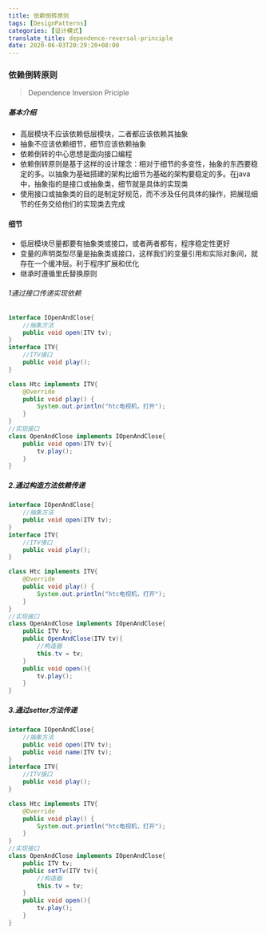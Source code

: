 ```yaml
---
title: 依赖倒转原则
tags: [DesignPatterns]
categories: [设计模式]
translate_title: dependence-reversal-principle
date: 2020-06-03T20:29:20+08:00
---
```


### 依赖倒转原则

>  Dependence Inversion Priciple
>
>  <!--more-->

##### 基本介绍

- 高层模块不应该依赖低层模块，二者都应该依赖其抽象
- 抽象不应该依赖细节，细节应该依赖抽象
- 依赖倒转的中心思想是面向接口编程
- 依赖倒转原则是基于这样的设计理念：相对于细节的多变性，抽象的东西要稳定的多。以抽象为基础搭建的架构比细节为基础的架构要稳定的多。在java中，抽象指的是接口或抽象类，细节就是具体的实现类
- 使用接口或抽象类的目的是制定好规范，而不涉及任何具体的操作，把展现细节的任务交给他们的实现类去完成

#### 细节
- 低层模块尽量都要有抽象类或接口，或者两者都有，程序稳定性更好
- 变量的声明类型尽量是抽象类或接口，这样我们的变量引用和实际对象间，就存在一个缓冲层。利于程序扩展和优化
- 继承时遵循里氏替换原则

###### 1通过接口传递实现依赖
```java
interface IOpenAndClose{
    //抽象方法
    public void open(ITV tv);
}
interface ITV{
    //ITV接口
    public void play();
}

class Htc implements ITV{
    @Override
    public void play() {
        System.out.println("htc电视机，打开");
    }
}
//实现接口
class OpenAndClose implements IOpenAndClose{
    public void open(ITV tv){
        tv.play();
    }
}
```
##### 2.通过构造方法依赖传递

```java
interface IOpenAndClose{
    //抽象方法
    public void open(ITV tv);
}
interface ITV{
    //ITV接口
    public void play();
}

class Htc implements ITV{
    @Override
    public void play() {
        System.out.println("htc电视机，打开");
    }
}
//实现接口
class OpenAndClose implements IOpenAndClose{
    public ITV tv;
    public OpenAndClose(ITV tv){
        //构造器
        this.tv = tv;
    }
    public void open(){
        tv.play();
    }
}
```

##### 3.通过setter方法传递

```java
interface IOpenAndClose{
    //抽象方法
    public void open(ITV tv);
    public void name(ITV tv);
}
interface ITV{
    //ITV接口
    public void play();
}

class Htc implements ITV{
    @Override
    public void play() {
        System.out.println("htc电视机，打开");
    }
}
//实现接口
class OpenAndClose implements IOpenAndClose{
    public ITV tv;
    public setTv(ITV tv){
        //构造器
        this.tv = tv;
    }
    public void open(){
        tv.play();
    }
}
```


